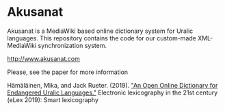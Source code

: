 # Akusanat
Akusanat is a MediaWiki based online dictionary system for Uralic languages. This repository contains the code for our custom-made XML-MediaWiki synchronization system.

http://www.akusanat.com

Please, see the paper for more information

Hämäläinen, Mika, and Jack Rueter. (2019). ["An Open Online Dictionary for Endangered Uralic Languages."](https://helda.helsinki.fi//bitstream/handle/10138/305873/eLex_2019_46.pdf?sequence=1) Electronic lexicography in the 21st century (eLex 2019): Smart lexicography 
